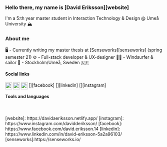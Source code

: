 ### Hello there, my name is [David Eriksson][website]

I'm a 5:th year master student in Interaction Technology & Design @ Umeå University 🏔️

### About me

🖥️ - Currently writing my master thesis at [Senseworks][senseworks] (spring semester 21)
⚙️ - Full-stack developer & UX-designer
🏄‍♂️ - Windsurfer & sailor
📍 - Stockholm/Umeå, Sweden 🇸🇪

#### Social links

[<img align="left" alt="codeSTACKr | LinkedIn" width="22px" src="https://cdn.jsdelivr.net/npm/simple-icons@3.13.0/icons/facebook.svg" />][facebook]
[<img align="left" alt="codeSTACKr | LinkedIn" width="22px" src="https://cdn.jsdelivr.net/npm/simple-icons@v3/icons/linkedin.svg" />][linkedin]
[<img align="left" alt="codeSTACKr | Instagram" width="22px" src="https://cdn.jsdelivr.net/npm/simple-icons@v3/icons/instagram.svg" />][instagram]

#### Tools and languages

</br>
</br>
[website]: https://davidaeriksson.netlify.app/
[instagram]: https://www.instagram.com/davidderiksson/
[facebook]: https://www.facebook.com/david.eriksson.14
[linkedin]: https://www.linkedin.com/in/david-eriksson-5a2a96103/
[senseworks]:https://senseworks.io/
